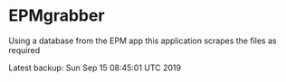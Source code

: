 # EPMgrabber
Using a database from the EPM app this application scrapes the files as required


Latest backup: Sun Sep 15 08:45:01 UTC 2019

